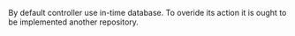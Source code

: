 By default controller use in-time database. To overide its action it is ought to be implemented another repository.